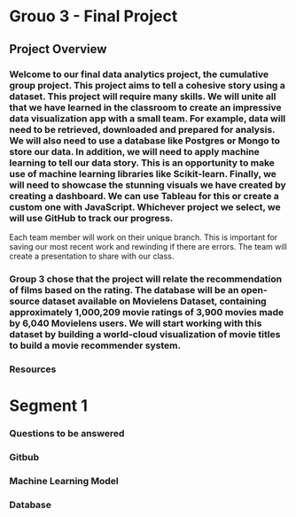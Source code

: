 # Grouo 3 - Final Project

## Project Overview

### Welcome to our final data analytics project, the cumulative group project. This project aims to tell a cohesive story using a dataset. This project will require many skills. We will unite all that we have learned in the classroom to create an impressive data visualization app with a small team. For example, data will need to be retrieved, downloaded and prepared for analysis. We will also need to use a database like Postgres or Mongo to store our data. In addition, we will need to apply machine learning to tell our data story. This is an opportunity to make use of machine learning libraries like Scikit-learn. Finally, we will need to showcase the stunning visuals we have created by creating a dashboard. We can use Tableau for this or create a custom one with JavaScript. Whichever project we select, we will use GitHub to track our progress.
Each team member will work on their unique branch. This is important for saving our most recent work and rewinding if there are errors. The team will create a presentation to share with our class. 

### Group 3 chose that the project will relate the recommendation of films based on the rating. The database will be an open-source dataset available on Movielens Dataset, containing approximately 1,000,209 movie ratings of 3,900 movies made by 6,040 Movielens users. We will start working with this dataset by building a world-cloud visualization of movie titles to build a movie recommender system.

### Resources

# Segment 1 

### Questions to be answered

### Gitbub

### Machine Learning Model

### Database

##

